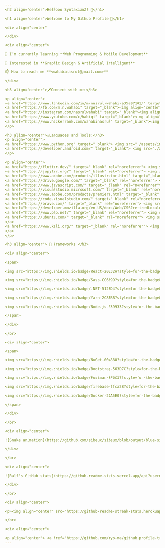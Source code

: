 ```yaml
---
<h2 align="center">Hellooo SyntaxianZ! 🤠</h1>

<h1 align="center">Welcome to My Github Profile 👋</h1>

<div align="center"

</div>

<div align="center">

🌱 I’m currently learning **Web Programming & Mobile Development**

💬 Interested in **Graphic Design & Artificial Intelligent**

📫 How to reach me **<wahabinasrul@gmail.com>**

</div>

<h3 align="center">🗡️Connect with me:</h3>

<p align="center">
<a href="https://www.linkedin.com/in/m-nasrul-wahabi-a35a97181/" target="_blank"><img align="center" src="https://raw.githubusercontent.com/rahuldkjain/github-profile-readme-generator/master/src/images/icons/Social/linked-in-alt.svg" alt="nasrul wahabi" height="30" width="40" /></a>
<a href="https://fb.com/m.n.wahabi" target="_blank"><img align="center" src="https://raw.githubusercontent.com/rahuldkjain/github-profile-readme-generator/master/src/images/icons/Social/facebook.svg" alt="m.n.wahabi" height="30" width="40" /></a>
<a href="https://instagram.com/nasrulwahabi" target="_blank"><img align="center" src="https://raw.githubusercontent.com/rahuldkjain/github-profile-readme-generator/master/src/images/icons/Social/instagram.svg" alt="nasrulwahabi" height="30" width="40" /></a>
<a href="https://www.youtube.com/c/habiqi" target="_blank"><img align="center" src="https://raw.githubusercontent.com/rahuldkjain/github-profile-readme-generator/master/src/images/icons/Social/youtube.svg" alt="habiqi" height="30" width="40" /></a>
<a href="https://www.hackerrank.com/wahabinasrul" target="_blank"><img align="center" src="https://raw.githubusercontent.com/rahuldkjain/github-profile-readme-generator/master/src/images/icons/Social/hackerrank.svg" alt="wahabinasrul" height="30" width="40" /></a>
</p>

<h3 align="center">☕Languages and Tools:</h3>
<p align="center">
<a href="https://www.python.org" target="_blank"> <img src="./assets/img/sibeux-python.svg" alt="python" width="152" height="48"/></a>
<a href="https://developer.android.com/" target="_blank"> <img src="./assets/img/android-studio.svg" alt="android studio" width="52" height="48"/></a>
</p>

<p align="center">
<a href="https://flutter.dev/" target="_blank" rel="noreferrer"> <img src="https://raw.githubusercontent.com/sibeux/license-sibeux/MyProgram/Anime_OST/file_type_flutter_icon_130599.png" alt="flutter" width="50" height="50"/> </a>
<a href="https://jupyter.org/" target="_blank" rel="noreferrer"> <img src="https://upload.wikimedia.org/wikipedia/commons/thumb/3/38/Jupyter_logo.svg/1200px-Jupyter_logo.svg.png" alt="gdrive" width="50" height="50"/> </a>
<a href="https://www.adobe.com/products/illustrator.html" target="_blank" rel="noreferrer"> <img src="https://www.vectorlogo.zone/logos/adobe_illustrator/adobe_illustrator-icon.svg" alt="adobe-illustrator" width="50" height="50"/> </a>
<a href="https://drive.google.com/" target="_blank" rel="noreferrer"> <img src="https://www.vectorlogo.zone/logos/google_drive/google_drive-icon.svg" alt="gdrive" width="50" height="50"/> </a>
<a href="https://www.javascript.com/" target="_blank" rel="noreferrer"> <img src="https://saskyong.files.wordpress.com/2016/03/logo_javascript.png" alt="gdrive" width="50" height="50"/> </a>
<a href="https://visualstudio.microsoft.com/" target="_blank" rel="noreferrer"> <img src="https://upload.wikimedia.org/wikipedia/commons/thumb/5/59/Visual_Studio_Icon_2019.svg/800px-Visual_Studio_Icon_2019.svg.png" alt="" width="50" height="50"/> </a>
<a href="https://www.adobe.com/products/premiere.html" target="_blank" rel="noreferrer"> <img src="https://github.com/sibeux/Ngoding_Asix_SyntaxianZ/blob/MyProgram/Doc/Windows/PR.jpg" alt="premiere" width="50" height="50"/> </a>
<a href="https://code.visualstudio.com/" target="_blank" rel="noreferrer"> <img src="https://www.vectorlogo.zone/logos/visualstudio_code/visualstudio_code-icon.svg" alt="mi" width="50" height="50"/> </a>
<a href="https://brave.com/" target="_blank" rel="noreferrer"> <img src="https://www.vectorlogo.zone/logos/brave/brave-icon.svg" alt="mi" width="50" height="50"/> </a>
<a href="https://developer.mozilla.org/en-US/docs/Web/CSS?retiredLocale=id" target="_blank" rel="noreferrer"> <img src="https://www.vectorlogo.zone/logos/w3_css/w3_css-icon.svg" alt="mi" width="50" height="50"/> </a>
<a href="https://www.php.net/" target="_blank" rel="noreferrer"> <img src="https://www.vectorlogo.zone/logos/php/php-icon.svg" alt="mi" width="50" height="50"/> </a>
<a href="https://ubuntu.com/" target="_blank" rel="noreferrer"> <img src="https://www.vectorlogo.zone/logos/ubuntu/ubuntu-icon.svg" alt="mi" width="50" height="50"/>
</a>
<a href="https://www.kali.org/" target="_blank" rel="noreferrer"> <img src="https://seeklogo.com/images/K/kali-linux-logo-5A3B1D1555-seeklogo.com.png" alt="mi" width="50" height="50"/>
</a>
</p>

<h3 align="center"> 🚀 Frameworks </h3>

<div align="center">

<span>

<img src="https://img.shields.io/badge/React-20232A?style=for-the-badge&logo=react&logoColor=61DAFB"/>

<img src="https://img.shields.io/badge/Sass-CC6699?style=for-the-badge&logo=sass&logoColor=white"/>

<img src="https://img.shields.io/badge/.NET-512BD4?style=for-the-badge&logo=dotnet&logoColor=white"/>

<img src="https://img.shields.io/badge/Yarn-2C8EBB?style=for-the-badge&logo=yarn&logoColor=white"/>

<img src="https://img.shields.io/badge/Node.js-339933?style=for-the-badge&logo=nodedotjs&logoColor=white"/>

</span>

</div>

</br>

<div align="center">

<span>

<img src="https://img.shields.io/badge/NuGet-004880?style=for-the-badge&logo=nuget&logoColor=white"/>

<img src="https://img.shields.io/badge/Bootstrap-563D7C?style=for-the-badge&logo=bootstrap&logoColor=white"/>

<img src="https://img.shields.io/badge/Postman-FF6C37?style=for-the-badge&logo=Postman&logoColor=white"/>

<img src="https://img.shields.io/badge/firebase-ffca28?style=for-the-badge&logo=firebase&logoColor=black"/>

<img src="https://img.shields.io/badge/Docker-2CA5E0?style=for-the-badge&logo=docker&logoColor=white"/>

</span>

</div>

</br>

<div align="center">

![Snake animation](https://github.com/sibeux/sibeux/blob/output/blue-sibeux-snake.svg)

</div>

</br>

<div align="center">

![Ralf's GitHub stats](https://github-readme-stats.vercel.app/api?username=sibeux&show_icons=true&theme=tokyonight)

</div>

</br>

<div align="center">

<p><img align="center" src="https://github-readme-streak-stats.herokuapp.com/?user=sibeux&show_icons=true&theme=tokyonight" alt="sibeux" /></p>

</br>

<div align="center">

<p align="center"> <a href="https://github.com/ryo-ma/github-profile-trophy"><img src="https://github-profile-trophy.vercel.app/?username=sibeux&show_icons=true&theme=tokyonight" alt="sibeux" /></a> </p>
---
```

